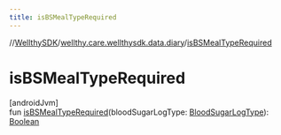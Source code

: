 ```yaml
---
title: isBSMealTypeRequired
---
```

//[WellthySDK](../../index.html)/[wellthy.care.wellthysdk.data.diary](index.html)/[isBSMealTypeRequired](is-b-s-meal-type-required.html)



# isBSMealTypeRequired



[androidJvm]\
fun [isBSMealTypeRequired](is-b-s-meal-type-required.html)(bloodSugarLogType: [BloodSugarLogType](-blood-sugar-log-type/index.html)): [Boolean](https://kotlinlang.org/api/latest/jvm/stdlib/kotlin/-boolean/index.html)




